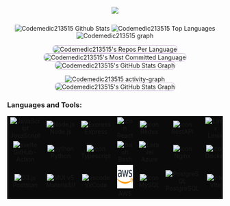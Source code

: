 <p align="center">
  <a href="https://github.com/codemedic213515">
    <img src="https://readme-typing-svg.herokuapp.com?font=Fira+Code&weight=700&size=45&duration=2000&pause=1000&color=AAAAAA&center=true&vCenter=true&random=false&width=1200&height=100&lines=Full+Stack+Web+Developer;Ai+Chatbot+Automation;Web+/+Logo+Designer">
  </a>
</p>

###

<div align="center">
  <img src="https://amateur0911.vercel.app/api?username=codemedic213515&include_all_commits=true&count_private=true&show_icons=true&line_height=30&theme=nightowl" height="150" alt="Codemedic213515 Github Stats">
  <img src="https://amateur0911.vercel.app/api/top-langs/?username=codemedic213515&layout=compact&show_icons=true&line_height=30&theme=nightowl" height="150" alt="Codemedic213515 Top Languages"/>

  <img src="https://github-profile-trophy.vercel.app?username=codemedic213515&column=9&row=2&margin-w=15&padding=10&show_icons=true&line_height=30&theme=algolia" height="150" alt="Codemedic213515 graph"  />
 
  <img 
  src="https://amateur0913.vercel.app/api/cards/repos-per-language?username=codemedic213515&theme=nightowl&include_all_commits=true&show_icons=true&line_height=30&count_private=true" 
  height="150" 
  alt="Codemedic213515's Repos Per Language" 
  style="border: 1px solid #CDB4DB; border-radius: 8px;"
  />
  <img 
  src="https://github-profile-summary-cards.vercel.app/api/cards/most-commit-language?username=codemedic213515&theme=nightowl&show_icons=true&line_height=30&include_all_commits=true&count_private=true" 
  height="150" 
  alt="Codemedic213515's Most Committed Language" 
  style="border: 1px solid #CDB4DB; border-radius: 8px;"
  />
  <img src="https://github-profile-summary-cards.vercel.app/api/cards/productive-time?username=codemedic213515&theme=nightowl&show_icons=true&line_height=30&include_all_commits=true&count_private=true" height="150" alt="Codemedic213515's GitHub Stats Graph" 
  style="border: 1px solid #CDB4DB; border-radius: 8px;"/>

  <img src="https://github-readme-activity-graph.vercel.app/graph?username=codemedic213515&show_icons=true&line_height=30&include_all_commits=true&count_private=true&radius=8&theme=nightowl" height="300" alt="Codemedic213515 activity-graph" />

  <img src="https://github-profile-summary-cards.vercel.app/api/cards/profile-details?username=codemedic213515&theme=nightowl&show_icons=true&line_height=30&include_all_commits=true&count_private=true"  alt="Codemedic213515's GitHub Stats Graph" style="border: 1px solid #CDB4DB; border-radius: 8px;"/>

</div>

###

<h3 align="left">Languages and Tools:</h3>
<p align="center">
<table align="center" style="background-color:#0A0A0A;">
  <tr>
 <td align="center" width="90">
      <img src="https://skillicons.dev/icons?i=js" width="45" height="45" alt="JavaScript" />
      <br>JavaScript
    </td>
       <td align="center" width="90">
      <img src="https://skillicons.dev/icons?i=nodejs" width="45" height="45" alt="Node.js" />
      <br>Node.js
    </td>
    <td align="center" width="90">
      <img src="https://skillicons.dev/icons?i=express" width="45" height="45" alt="Express" />
      <br>Express
    </td>
    <td align="center" width="90">
      <img src="https://techstack-generator.vercel.app/react-icon.svg" alt="icon" width="55" height="55" />
      <br>React
    </td>
    <td align="center" width="90">
      <img src="https://techstack-generator.vercel.app/redux-icon.svg" alt="icon" width="55" height="55" />
      <br>Redux
    </td>
    <td align="center" width="90">
      <img src="https://techstack-generator.vercel.app/restapi-icon.svg" alt="icon" width="55" height="55" />
      <br>RestAPI
    </td>
    <td align="center" width="90">
      <img src="https://skillicons.dev/icons?i=linux" width="45" height="45" alt="Linux" />
      <br>Linux
    </td>
    <td align="center" width="90">
      <img src="https://skillicons.dev/icons?i=laravel" width="45" height="45" alt="Laravel" />
      <br>Laravel
    </td>
    <td align="center" width="90">
     <img src="https://techstack-generator.vercel.app/github-icon.svg" alt="icon" width="55" height="55" />
<br/>GitHub
    </td>
    <td align="center" width="90">
      <img src="https://skillicons.dev/icons?i=mongodb" width="45" height="45" alt="mongodb" />
      <br>MongoDB
    </td>
   
  </tr>
  <tr>
    <td align="center" width="90">
      <img src="https://skillicons.dev/icons?i=githubactions" width="45" height="45" alt="svelte" />
      <br>GitHub-Action
    </td>
    <td align="center" width="90">
      <img src="https://skillicons.dev/icons?i=python" width="45" height="45" alt="python" />
      <br>Python
    </td>
    <td align="center" width="90">
      <img src="https://techstack-generator.vercel.app/ts-icon.svg" alt="icon" width="55" height="55" />
      <br>Typescript
    </td>
    <td align="center" width="90">
      <img src="https://skillicons.dev/icons?i=bash" width="45" height="45" alt="bash" />
      <br>Bash
    </td>
    <td align="center" width="90">
      <img src="https://skillicons.dev/icons?i=azure" width="45" height="45" alt="Laravel" />
      <br>Azure
    </td>
    <td align="center" width="90">
     <img src="https://techstack-generator.vercel.app/nginx-icon.svg" alt="icon" width="55" height="55" />
      <br>Nginx
    </td>
    <td align="center" width="90">
      <img src="https://techstack-generator.vercel.app/docker-icon.svg" alt="icon" width="55" height="55" />
      <br>Docker
    </td>
    <td align="center" width="90">
      <img src="https://skillicons.dev/icons?i=postman" width="45" height="45" alt="postman" />
      <br>Postman
    </td>
    <td align="center" width="90">
      <img src="https://skillicons.dev/icons?i=graphql" width="45" height="45" alt="graphql" />
      <br>GraphQL
    </td>
    <td align="center" width="90">
     <img src="https://skillicons.dev/icons?i=maven" width="45" height="45" alt="Apache2" />
      <br>Apache2
    </td>
  </tr>
  <tr>
    <td align="center" width="90">
      <img src="https://skillicons.dev/icons?i=postman" width="45" height="45" alt="D3.js" />
      <br>Postman
    </td>
    <td align="center" width="90">
      <img src="https://skillicons.dev/icons?i=materialui" width="45" height="45" alt="MUI v5" />
      <br>MaterialUI
    </td>
    <td align="center" width="90">
      <img src="https://skillicons.dev/icons?i=vscode" width="45" height="45" alt="vscode" />
      <br>VsCode
    </td>
    <td align="center" width="90">
      <img src="https://raw.githubusercontent.com/devicons/devicon/master/icons/amazonwebservices/amazonwebservices-original-wordmark.svg" alt="icon" width="55" height="55" />
      <br>AWS
    </td>
    <td align="center" width="90">
      <img src="https://techstack-generator.vercel.app/mysql-icon.svg" alt="icon" width="55" height="55" />
      <br>MySQL
    </td>
    <td align="center" width="90">
      <img src="https://skillicons.dev/icons?i=postgres" width="45" height="45" alt="PostgreSQL" />
      <br>PostgreSQL
    </td>
    <td align="center" width="90">
      <img src="https://skillicons.dev/icons?i=vite" width="45" height="45" alt="vite" />
      <br>Vite
    </td>
    <td align="center" width="90">
      <img src="https://techstack-generator.vercel.app/java-icon.svg" alt="icon" width="55" height="55" />
      <br>Java
    </td>
    <td align="center" width="90">
      <img src="https://techstack-generator.vercel.app/csharp-icon.svg" alt="icon" width="55" height="55" />
      <br>C#
    </td>
    <td align="center" width="90">
      <img src="https://techstack-generator.vercel.app/cpp-icon.svg" alt="icon" width="55" height="55" />
      <br>C++
    </td>
   
  </tr>
 
</table>
</p>
